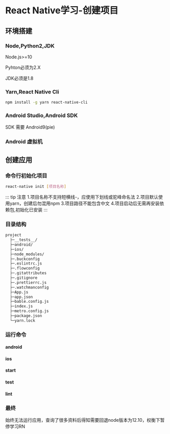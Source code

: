 # React Native学习-创建项目

## 环境搭建

### Node,Python2,JDK

Node.js>=10

Pyhton必须为2.X

JDK必须是1.8

### Yarn,React Native Cli

``` sh
npm install -g yarn react-native-cli
```

### Android Studio,Android SDK

SDK 需要 Android9(pie)

### Android 虚拟机

## 创建应用

### 命令行初始化项目

``` sh
react-native init [项目名称]
```

::: tip 注意
1.项目名称不支持短横线-，应使用下划线或驼峰命名法
2.项目默认使用yarn，创建后勿混用npm
3.项目路径不能包含中文
4.项目启动后无需再安装依赖包,初始化已安装
:::

### 目录结构

``` sh
project
  ├─__tests__/
  ├─android/
  ├─ios/
  ├─node_modules/
  ├─.buckconfig
  ├─.eslintrc.js
  ├─.flowconfig
  ├─.gitattributes
  ├─.gitignore
  ├─.prettierrc.js
  ├─.watchmanconfig
  ├─App.js
  ├─app.json
  ├─bable.config.js
  ├─index.js
  ├─metro.config.js
  ├─package.json
  └─yarn.lock
```

### 运行命令

#### android

#### ios

#### start

#### test

#### lint

### 最终

始终无法运行应用，查询了很多资料后得知需要回退node版本为12.10，权衡下暂停学习RN
